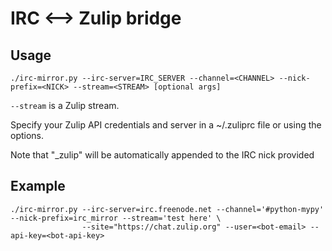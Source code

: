 # IRC <--> Zulip bridge

## Usage

```
./irc-mirror.py --irc-server=IRC_SERVER --channel=<CHANNEL> --nick-prefix=<NICK> --stream=<STREAM> [optional args]
```

`--stream` is a Zulip stream.

Specify your Zulip API credentials and server in a ~/.zuliprc file or using the options.

Note that "_zulip" will be automatically appended to the IRC nick provided

## Example

```
./irc-mirror.py --irc-server=irc.freenode.net --channel='#python-mypy' --nick-prefix=irc_mirror --stream='test here' \
                --site="https://chat.zulip.org" --user=<bot-email> --api-key=<bot-api-key>
```

